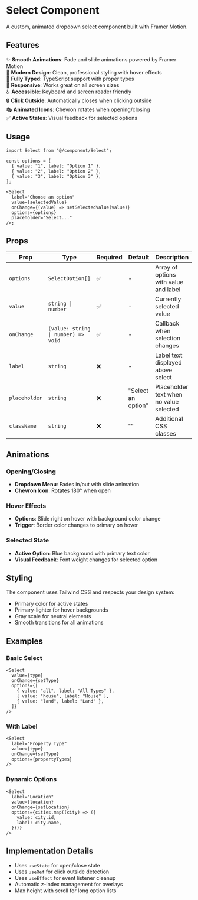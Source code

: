 # Select Component

A custom, animated dropdown select component built with Framer Motion.

## Features

✨ **Smooth Animations**: Fade and slide animations powered by Framer Motion  
🎨 **Modern Design**: Clean, professional styling with hover effects  
🎯 **Fully Typed**: TypeScript support with proper types  
📱 **Responsive**: Works great on all screen sizes  
♿ **Accessible**: Keyboard and screen reader friendly  
🔒 **Click Outside**: Automatically closes when clicking outside  
🎭 **Animated Icons**: Chevron rotates when opening/closing  
✅ **Active States**: Visual feedback for selected options

## Usage

```tsx
import Select from "@/component/Select";

const options = [
  { value: "1", label: "Option 1" },
  { value: "2", label: "Option 2" },
  { value: "3", label: "Option 3" },
];

<Select
  label="Choose an option"
  value={selectedValue}
  onChange={(value) => setSelectedValue(value)}
  options={options}
  placeholder="Select..."
/>;
```

## Props

| Prop          | Type                                | Required | Default            | Description                             |
| ------------- | ----------------------------------- | -------- | ------------------ | --------------------------------------- |
| `options`     | `SelectOption[]`                    | ✅       | -                  | Array of options with value and label   |
| `value`       | `string \| number`                  | ✅       | -                  | Currently selected value                |
| `onChange`    | `(value: string \| number) => void` | ✅       | -                  | Callback when selection changes         |
| `label`       | `string`                            | ❌       | -                  | Label text displayed above select       |
| `placeholder` | `string`                            | ❌       | "Select an option" | Placeholder text when no value selected |
| `className`   | `string`                            | ❌       | ""                 | Additional CSS classes                  |

## Animations

### Opening/Closing

- **Dropdown Menu**: Fades in/out with slide animation
- **Chevron Icon**: Rotates 180° when open

### Hover Effects

- **Options**: Slide right on hover with background color change
- **Trigger**: Border color changes to primary on hover

### Selected State

- **Active Option**: Blue background with primary text color
- **Visual Feedback**: Font weight changes for selected option

## Styling

The component uses Tailwind CSS and respects your design system:

- Primary color for active states
- Primary-lighter for hover backgrounds
- Gray scale for neutral elements
- Smooth transitions for all animations

## Examples

### Basic Select

```tsx
<Select
  value={type}
  onChange={setType}
  options={[
    { value: "all", label: "All Types" },
    { value: "house", label: "House" },
    { value: "land", label: "Land" },
  ]}
/>
```

### With Label

```tsx
<Select
  label="Property Type"
  value={type}
  onChange={setType}
  options={propertyTypes}
/>
```

### Dynamic Options

```tsx
<Select
  label="Location"
  value={location}
  onChange={setLocation}
  options={cities.map((city) => ({
    value: city.id,
    label: city.name,
  }))}
/>
```

## Implementation Details

- Uses `useState` for open/close state
- Uses `useRef` for click outside detection
- Uses `useEffect` for event listener cleanup
- Automatic z-index management for overlays
- Max height with scroll for long option lists
